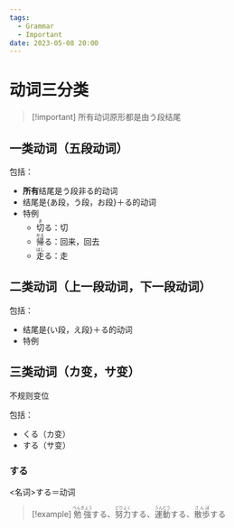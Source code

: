```yaml
---
tags:
  - Grammar
  - Important
date: 2023-05-08 20:00
---
```


# 动词三分类

> [!important] 所有动词原形都是由う段结尾

## 一类动词（五段动词）

包括：
- **所有**结尾是う段非る的动词
- 结尾是{あ段，う段，お段}＋る的动词
- 特例 
	- <ruby>切<rt>き</rt>る</ruby>：切
	- <ruby>帰<rt>かえ</rt>る</ruby>：回来，回去
	- <ruby>走<rt>はし</rt>る</ruby>：走

## 二类动词（上一段动词，下一段动词）

包括：
- 结尾是{い段，え段}＋る的动词
- 特例

## 三类动词（カ变，サ变）

不规则变位

包括：
- くる（カ变）
- する（サ变）

### する

<名词>する＝动词

> [!example] <ruby>勉強<rt>べんきょう</rt></ruby>する、<ruby>努力<rt>どりょく</rt>する、<ruby>運動<rt>うんどう</rt></ruby>する、<ruby>散歩<rt>さんぽ</rt>する</ruby>

